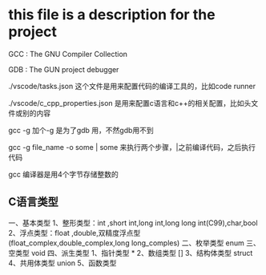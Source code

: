 # this file is a description for the project

GCC : The GNU Compiler Collection

GDB : The GUN project debugger

./vscode/tasks.json  这个文件是用来配置代码的编译工具的，比如code runner

./vscode/c_cpp_properties.json 是用来配置c语言和c++的相关配置，比如头文件或别的内容

gcc -g 加个-g 是为了gdb 用，不然gdb用不到

gcc -g file_name -o some | some  来执行两个步骤，|之前编译代码，之后执行代码

gcc 编译器是用4个字节存储整数的

## C语言类型

一、基本类型 
1、整形类型：int ,short int,long int,long long int(C99),char,bool
2、浮点类型：float ,double,双精度浮点型(float_complex,double_complex,long long_comples)
二、枚举类型 enum
三、空类型 void
四、派生类型 
1、指针类型 *
2、数组类型 []
3、结构体类型 struct
4、共用体类型 union
5、函数类型
